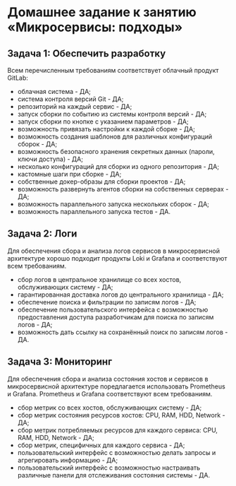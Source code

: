 # Домашнее задание к занятию «Микросервисы: подходы»

## Задача 1: Обеспечить разработку
Всем перечисленным требованиям соответствует облачный продукт GitLab:
- облачная система - ДА;
- система контроля версий Git - ДА;
- репозиторий на каждый сервис - ДА;
- запуск сборки по событию из системы контроля версий - ДА;
- запуск сборки по кнопке с указанием параметров - ДА;
- возможность привязать настройки к каждой сборке - ДА;
- возможность создания шаблонов для различных конфигураций сборок - ДА;
- возможность безопасного хранения секретных данных (пароли, ключи доступа) - ДА;
- несколько конфигураций для сборки из одного репозитория - ДА;
- кастомные шаги при сборке - ДА;
- собственные докер-образы для сборки проектов - ДА;
- возможность развернуть агентов сборки на собственных серверах - ДА;
- возможность параллельного запуска нескольких сборок - ДА;
- возможность параллельного запуска тестов - ДА.


## Задача 2: Логи
Для обеспечения сбора и анализа логов сервисов в микросервисной архитектуре хорошо подходит продукты Loki и Grafana и соответствуют всем требованиям.
- сбор логов в центральное хранилище со всех хостов, обслуживающих систему - ДА;
- гарантированная доставка логов до центрального хранилища - ДА;
- обеспечение поиска и фильтрации по записям логов - ДА;
- обеспечение пользовательского интерфейса с возможностью предоставления доступа разработчикам для поиска по записям логов - ДА;
- возможность дать ссылку на сохранённый поиск по записям логов - ДА.


## Задача 3: Мониторинг
Для обеспечения сбора и анализа состояния хостов и сервисов в микросервисной архитектуре поредлагается использовать Prometheus и Grafana. Prometheus и  Grafana соответствуют всем требованиям.

- сбор метрик со всех хостов, обслуживающих систему - ДА;
- сбор метрик состояния ресурсов хостов: CPU, RAM, HDD, Network - ДА;
- сбор метрик потребляемых ресурсов для каждого сервиса: CPU, RAM, HDD, Network - ДА;
- сбор метрик, специфичных для каждого сервиса - ДА;
- пользовательский интерфейс с возможностью делать запросы и агрегировать информацию - ДА;
- пользовательский интерфейс с возможностью настраивать различные панели для отслеживания состояния системы - ДА.


